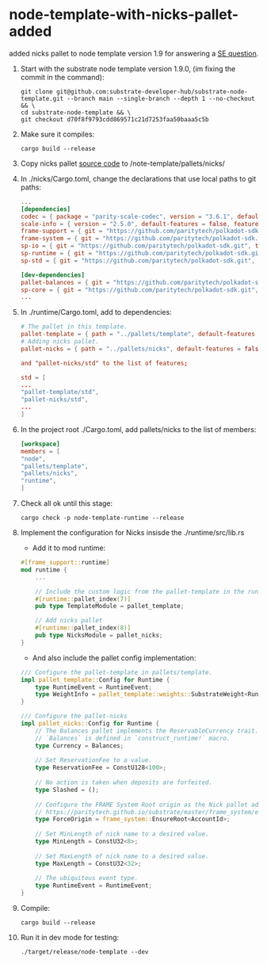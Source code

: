# node-template-with-nicks-pallet-added
added nicks pallet to node template version 1.9 for answering a [SE question](https://substrate.stackexchange.com/questions/11468/substrate-tutorials-no-more-nicks-pallet).

1. Start with the substrate node template version 1.9.0, (im fixing the commit in the command):

    ```
    git clone git@github.com:substrate-developer-hub/substrate-node-template.git --branch main --single-branch --depth 1 --no-checkout && \
    cd substrate-node-template && \
    git checkout d70f8f9793cdd869571c21d7253faa50baaa5c5b
    ```

2. Make sure it compiles:

    ```
    cargo build --release
    ```

3. Copy nicks pallet [source code](https://github.com/paritytech/substrate/tree/master/frame/nicks) to /note-template/pallets/nicks/

4. In ./nicks/Cargo.toml, change the declarations that use local paths to git paths:

    ```toml
    ...
    [dependencies]
    codec = { package = "parity-scale-codec", version = "3.6.1", default-features = false, features = ["derive"] }
    scale-info = { version = "2.5.0", default-features = false, features = ["derive"] }
    frame-support = { git = "https://github.com/paritytech/polkadot-sdk.git", tag = "polkadot-v1.9.0", default-features = false }
    frame-system = { git = "https://github.com/paritytech/polkadot-sdk.git", tag = "polkadot-v1.9.0", default-features = false }
    sp-io = { git = "https://github.com/paritytech/polkadot-sdk.git", tag = "polkadot-v1.9.0", default-features = false }
    sp-runtime = { git = "https://github.com/paritytech/polkadot-sdk.git", tag = "polkadot-v1.9.0", default-features = false }
    sp-std = { git = "https://github.com/paritytech/polkadot-sdk.git", tag = "polkadot-v1.9.0", default-features = false }

    [dev-dependencies]
    pallet-balances = { git = "https://github.com/paritytech/polkadot-sdk.git", tag = "polkadot-v1.9.0" }
    sp-core = { git = "https://github.com/paritytech/polkadot-sdk.git", tag = "polkadot-v1.9.0" }
    ...
    ```

5. In ./runtime/Cargo.toml, add to dependencies:

    ```toml
    # The pallet in this template.
    pallet-template = { path = "../pallets/template", default-features = false }
    # Adding nicks pallet.
    pallet-nicks = { path = "../pallets/nicks", default-features = false }

    and "pallet-nicks/std" to the list of features; 

    std = [
	...
	"pallet-template/std",
	"pallet-nicks/std",
	...
    ]
    ```
    
6. In the project root ./Cargo.toml, add pallets/nicks to the list of members:

    ```toml
    [workspace]
    members = [
    "node",
    "pallets/template",
    "pallets/nicks",
    "runtime",
    ]
    ```

7. Check all ok until this stage:

    ```
    cargo check -p node-template-runtime --release
    ```

8. Implement the configuration for Nicks insisde the ./runtime/src/lib.rs

    * Add it to mod runtime:

    ```rust
    #[frame_support::runtime]
    mod runtime {
        ...

        // Include the custom logic from the pallet-template in the runtime.
        #[runtime::pallet_index(7)]
        pub type TemplateModule = pallet_template;

        // Add nicks pallet
        #[runtime::pallet_index(8)]
        pub type NicksModule = pallet_nicks;
    }
    ```

    * And also include the pallet config implementation:

    ```rust
    /// Configure the pallet-template in pallets/template.
    impl pallet_template::Config for Runtime {
        type RuntimeEvent = RuntimeEvent;
        type WeightInfo = pallet_template::weights::SubstrateWeight<Runtime>;
    }

    /// Configure the pallet-nicks
    impl pallet_nicks::Config for Runtime {
        // The Balances pallet implements the ReservableCurrency trait.
        // `Balances` is defined in `construct_runtime!` macro.
        type Currency = Balances;
        
        // Set ReservationFee to a value.
        type ReservationFee = ConstU128<100>;
        
        // No action is taken when deposits are forfeited.
        type Slashed = ();
        
        // Configure the FRAME System Root origin as the Nick pallet admin.
        // https://paritytech.github.io/substrate/master/frame_system/enum.RawOrigin.html#variant.Root
        type ForceOrigin = frame_system::EnsureRoot<AccountId>;
        
        // Set MinLength of nick name to a desired value.
        type MinLength = ConstU32<8>;
        
        // Set MaxLength of nick name to a desired value.
        type MaxLength = ConstU32<32>;
        
        // The ubiquitous event type.
        type RuntimeEvent = RuntimeEvent;
    }
    ```

8. Compile:

    ```
    cargo build --release
    ```

9. Run it in dev mode for testing:

    ```
    ./target/release/node-template --dev
    ```
    

